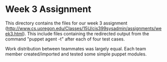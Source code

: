 # Week 3 Assignment
This directory contains the files for our week 3 assignment (http://www.cs.uoregon.edu/Classes/15U/cis399sysadmin/assignments/week3.html).
This include files containing the redirected output from the command "puppet agent -t" after each of four test cases.

Work distribution between teammates was largely equal.  Each team member created/imported and tested some simple puppet modules.

